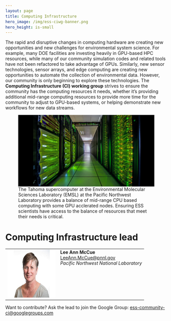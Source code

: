 ```yaml
---
layout: page
title: Computing Infrastructure
hero_image: /img/ess-ciwg-banner.png
hero_height: is-small
---
```


The rapid and disruptive changes in computing hardware are creating
new opportunities and new challenges for environmental system science.
For example, many DOE facilities are investing heavily in GPU-based
HPC resources, while many of our community simulation codes and
related tools have not been refactored to take advantage of GPUs.
Similarly, new sensor technologies, sensor arrays, and edge computing
are creating new opportunities to automate the collection of
environmental data.  However, our community is only beginning to
explore these technologies.  The **Computing Infrastructure (CI) working
group** strives to ensure the community has the computing resources it
needs, whether it’s providing additional mid-range computing resources
to provide more time for the community to adjust to GPU-based systems,
or helping demonstrate new workflows for new data streams.

<figure>
  <img width="800" src="/img/EMSL-Tahoma.png" align=center>
  <figcaption>
  The Tahoma supercomputer at the Environmental Molecular Sciences
  Laboratory (EMSL) at the Pacific Northwest Laboratory provides a
  balance of mid-range CPU based computing with some GPU acclerated
  nodes. Ensuring ESS scientists have access to the balance of
  resources that meet their needs is critical.
  </figcaption>
</figure>

# Computing Infrastructure lead


<table>
<tbody>
<tr>
<td><img class="alignleft" src="/img/people/mccue.jpeg" alt="Lee Ann McCue" width="150" height="150"></td>
<td valign="top"><strong>Lee Ann McCue</strong><br />
<a href = "mailto: LeeAnn.McCue@pnnl.gov">LeeAnn.McCue@pnnl.gov</a><br />
<em>Pacific Northwest National Laboratory</em></td>
</tr>
</tbody>
</table>

Want to contribute? Ask the lead to join the Google Group: ess-community-ci@googlegroups.com

